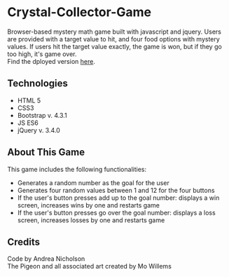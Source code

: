 # Crystal-Collector-Game

Browser-based mystery math game built with javascript and jquery.  Users are provided with a target value to hit, and four food options with mystery values.  If users hit the target value exactly, the game is won, but if they go too high, it's game over.  
Find the dployed version [here](https://andreain3d.github.io/Crystal-Collector-Game/).

## Technologies

* HTML 5  
* CSS3  
* Bootstrap v. 4.3.1  
* JS ES6  
* jQuery v. 3.4.0  

## About This Game

This game includes the following functionalities:  
* Generates a random number as the goal for the user  
* Generates four random values between 1 and 12 for the four buttons  
* If the user's button presses add up to the goal number: displays a win screen, increases wins by one and restarts game  
* If the user's button presses go over the goal number: displays a loss screen, increases losses by one and restarts game  

## Credits

Code by Andrea Nicholson  
The Pigeon and all associated art created by Mo Willems
